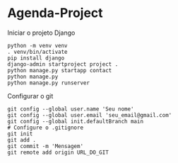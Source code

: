 # Agenda-Project

Iniciar o projeto Django

```
python -m venv venv
. venv/bin/activate
pip install django
django-admin startproject project .
python manage.py startapp contact
python manage.py
python manage.py runserver
```

Configurar o git

```
git config --global user.name 'Seu nome'
git config --global user.email 'seu_email@gmail.com'
git config --global init.defaultBranch main
# Configure o .gitignore
git init
git add .
git commit -m 'Mensagem'
git remote add origin URL_DO_GIT
```
